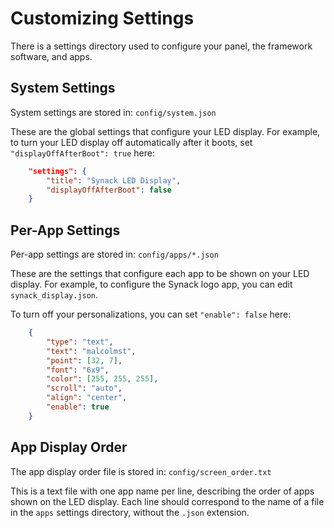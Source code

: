 # Customizing Settings

There is a settings directory used to configure your panel, the framework software, and apps.

## System Settings

System settings are stored in: `config/system.json`

These are the global settings that configure your LED display. For example, to turn your LED display off automatically after it boots, set `"displayOffAfterBoot": true` here:

```json
    "settings": {
        "title": "Synack LED Display",
        "displayOffAfterBoot": false
    }
```

## Per-App Settings

Per-app settings are stored in: `config/apps/*.json`

These are the settings that configure each app to be shown on your LED display. For example, to configure the Synack logo app, you can edit `synack_display.json`.

To turn off your personalizations, you can set `"enable": false` here:

```json
    {
        "type": "text",
        "text": "malcolmst",
        "point": [32, 7],
        "font": "6x9",
        "color": [255, 255, 255],
        "scroll": "auto",
        "align": "center",
        "enable": true
    }
```

## App Display Order

The app display order file is stored in: `config/screen_order.txt`

This is a text file with one app name per line, describing the order of apps shown on the LED display. Each line should correspond to the name of a file in the `apps` settings directory, without the `.json` extension.
